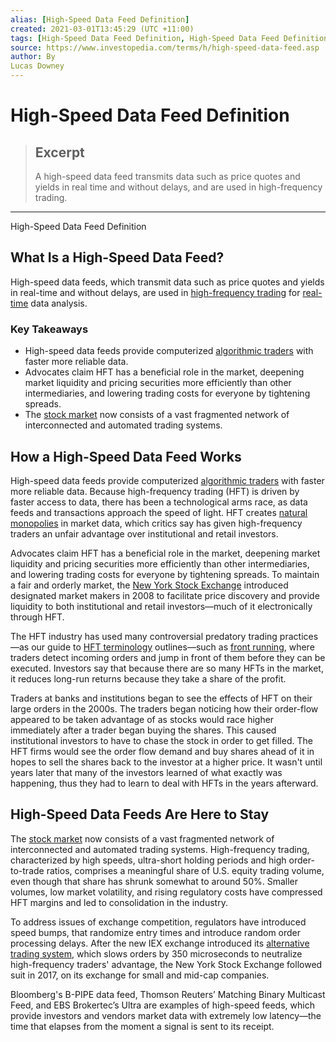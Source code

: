 ```yaml
---
alias: [High-Speed Data Feed Definition]
created: 2021-03-01T13:45:29 (UTC +11:00)
tags: [High-Speed Data Feed Definition, High-Speed Data Feed Definition]
source: https://www.investopedia.com/terms/h/high-speed-data-feed.asp
author: By
Lucas Downey
---
```


# High-Speed Data Feed Definition

> ## Excerpt
> A high-speed data feed transmits data such as price quotes and yields in real time and without delays, and are used in high-frequency trading.

---

High-Speed Data Feed Definition
## What Is a High-Speed Data Feed?

High-speed data feeds, which transmit data such as price quotes and yields in real-time and without delays, are used in [high-frequency trading](https://www.investopedia.com/terms/h/high-frequency-trading.asp) for [real-time](https://www.investopedia.com/terms/r/real_time.asp) data analysis.

### Key Takeaways

-   High-speed data feeds provide computerized [algorithmic traders](https://www.investopedia.com/terms/a/algorithmictrading.asp) with faster more reliable data.
-   Advocates claim HFT has a beneficial role in the market, deepening market liquidity and pricing securities more efficiently than other intermediaries, and lowering trading costs for everyone by tightening spreads.
-   The [stock market](https://www.investopedia.com/terms/s/stockmarket.asp) now consists of a vast fragmented network of interconnected and automated trading systems.

## How a High-Speed Data Feed Works

High-speed data feeds provide computerized [algorithmic traders](https://www.investopedia.com/terms/a/algorithmictrading.asp) with faster more reliable data. Because high-frequency trading (HFT) is driven by faster access to data, there has been a technological arms race, as data feeds and transactions approach the speed of light. HFT creates [natural monopolies](https://www.investopedia.com/terms/n/natural_monopoly.asp) in market data, which critics say has given high-frequency traders an unfair advantage over institutional and retail investors.

Advocates claim HFT has a beneficial role in the market, deepening market liquidity and pricing securities more efficiently than other intermediaries, and lowering trading costs for everyone by tightening spreads. To maintain a fair and orderly market, the [New York Stock Exchange](https://www.investopedia.com/terms/n/nyse.asp) introduced designated market makers in 2008 to facilitate price discovery and provide liquidity to both institutional and retail investors—much of it electronically through HFT.

The HFT industry has used many controversial predatory trading practices—as our guide to [HFT terminology](https://www.investopedia.com/articles/active-trading/042414/youd-better-know-your-highfrequency-trading-terminology.asp) outlines—such as [front running](https://www.investopedia.com/terms/f/frontrunning.asp), where traders detect incoming orders and jump in front of them before they can be executed. Investors say that because there are so many HFTs in the market, it reduces long-run returns because they take a share of the profit.

Traders at banks and institutions began to see the effects of HFT on their large orders in the 2000s. The traders began noticing how their order-flow appeared to be taken advantage of as stocks would race higher immediately after a trader began buying the shares. This caused institutional investors to have to chase the stock in order to get filled. The HFT firms would see the order flow demand and buy shares ahead of it in hopes to sell the shares back to the investor at a higher price. It wasn't until years later that many of the investors learned of what exactly was happening, thus they had to learn to deal with HFTs in the years afterward.

## High-Speed Data Feeds Are Here to Stay

The [stock market](https://www.investopedia.com/terms/s/stockmarket.asp) now consists of a vast fragmented network of interconnected and automated trading systems. High-frequency trading, characterized by high speeds, ultra-short holding periods and high order-to-trade ratios, comprises a meaningful share of U.S. equity trading volume, even though that share has shrunk somewhat to around 50%. Smaller volumes, low market volatility, and rising regulatory costs have compressed HFT margins and led to consolidation in the industry.

To address issues of exchange competition, regulators have introduced speed bumps, that randomize entry times and introduce random order processing delays. After the new IEX exchange introduced its [alternative trading system](https://www.investopedia.com/terms/a/alternative-trading-system.asp), which slows orders by 350 microseconds to neutralize high-frequency traders' advantage, the New York Stock Exchange followed suit in 2017, on its exchange for small and mid-cap companies.

Bloomberg's B-PIPE data feed, Thomson Reuters’ Matching Binary Multicast Feed, and EBS Brokertec’s Ultra are examples of high-speed feeds, which provide investors and vendors market data with extremely low latency—the time that elapses from the moment a signal is sent to its receipt.
